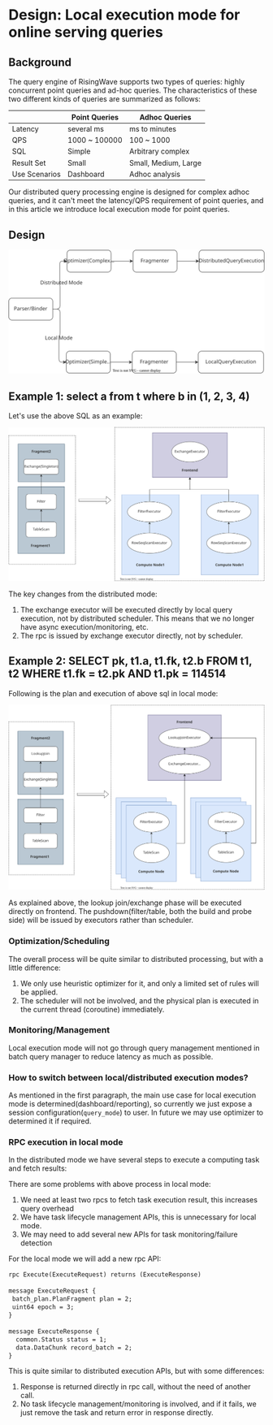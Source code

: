 # Design: Local execution mode for online serving queries

## Background

The query engine of RisingWave supports two types of queries: highly concurrent point queries and ad-hoc queries. The characteristics of these two different kinds of queries are summarized as follows:

| 	              | Point Queries	 | Adhoc Queries	        |
|----------------|----------------|-----------------------|
| Latency	       | several ms	    | ms to minutes	        |
| QPS	           | 1000 ~ 100000	 | 100 ~ 1000	           |
| SQL	           | Simple	        | Arbitrary complex	    |
| Result Set	    | Small	         | Small, Medium, Large	 |
| Use Scenarios	 | Dashboard	     | Adhoc analysis	       |

Our distributed query processing engine is designed for complex adhoc queries, and it can't meet the latency/QPS
requirement of point queries, and in this article we introduce local execution mode for point queries.

## Design

![Frontend Flow](../images/batch-local-execution-mode/frontend-flow.svg)

## Example 1: select a from t where b in (1, 2, 3, 4)

Let's use the above SQL as an example:


![Example 1](../images/batch-local-execution-mode/example1.svg)

The key changes from the distributed mode:

1. The exchange executor will be executed directly by local query execution, not by distributed scheduler. This means that we no longer have async execution/monitoring, etc.
2. The rpc is issued by exchange executor directly, not by scheduler.

## Example 2: SELECT pk, t1.a, t1.fk, t2.b FROM t1, t2 WHERE t1.fk = t2.pk AND t1.pk = 114514

Following is the plan and execution of above sql in local mode:


![Example 2](../images/batch-local-execution-mode/example2.svg)

As explained above, the lookup join/exchange phase will be executed directly on frontend. The pushdown(filter/table, both the build and probe side) will be issued by executors rather than scheduler.

### Optimization/Scheduling

The overall process will be quite similar to distributed processing, but with a little difference:

1. We only use heuristic optimizer for it, and only a limited set of rules will be applied.
2. The scheduler will not be involved, and the physical plan is executed in the current thread (coroutine) immediately.

### Monitoring/Management

Local execution mode will not go through query management mentioned in  batch query manager to reduce latency as
much as possible.

### How to switch between local/distributed execution modes?

As mentioned in the first paragraph, the main use case for local execution mode is determined(dashboard/reporting), so
currently we just expose a session configuration(`query_mode`) to user. In future we may use optimizer to determined
it if required.

### RPC execution in local mode

In the distributed mode we have several steps to execute a computing task and fetch results:

There are some problems with above process in local mode:

1. We need at least two rpcs to fetch task execution result, this increases query overhead
2. We have task lifecycle management APIs, this is unnecessary for local mode.
3. We may need to add several new APIs for task monitoring/failure detection


For the local mode we will add a new rpc API:

```
rpc Execute(ExecuteRequest) returns (ExecuteResponse)

message ExecuteRequest {
 batch_plan.PlanFragment plan = 2;
 uint64 epoch = 3;
}

message ExecuteResponse {
  common.Status status = 1;
  data.DataChunk record_batch = 2;
}
```

This is quite similar to distributed execution APIs, but with some differences:

1. Response is returned directly in rpc call, without the need of another call.
2. No task lifecycle management/monitoring is involved, and if it fails, we just remove the task and return error in response directly.
